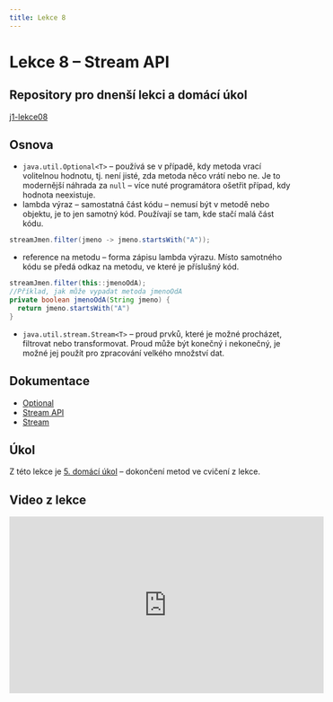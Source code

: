 ```yaml
---
title: Lekce 8
---
```

# Lekce 8 – Stream API

## Repository pro dnenší lekci a domácí úkol
[j1-lekce08](https://github.com/FilipJirsak-Czechitas/j1-lekce08)

## Osnova
* `java.util.Optional<T>` – používá se v případě, kdy metoda vrací volitelnou hodnotu, tj. není jisté, zda metoda něco vrátí nebo ne. Je to modernější náhrada za `null` – více nuté programátora ošetřit případ, kdy hodnota neexistuje.
* lambda výraz – samostatná část kódu – nemusí být v metodě nebo objektu, je to jen samotný kód. Používají se tam, kde stačí malá část kódu.
```java
streamJmen.filter(jmeno -> jmeno.startsWith("A"));
```
* reference na metodu – forma zápisu lambda výrazu. Místo samotného kódu se předá odkaz na metodu, ve které je příslušný kód.
```java
streamJmen.filter(this::jmenoOdA);
//Příklad, jak může vypadat metoda jmenoOdA
private boolean jmenoOdA(String jmeno) {
  return jmeno.startsWith("A")
}    
```
* `java.util.stream.Stream<T>` – proud prvků, které je možné procházet, filtrovat nebo transformovat. Proud může být konečný i nekonečný, je možné jej použít pro zpracování velkého množství dat.

## Dokumentace
* [Optional](https://docs.oracle.com/en/java/javase/11/docs/api/java.base/java/util/Optional.html)
* [Stream API](https://docs.oracle.com/en/java/javase/11/docs/api/java.base/java/util/stream/package-summary.html)
* [Stream](https://docs.oracle.com/en/java/javase/11/docs/api/java.base/java/util/stream/Stream.html)
  
## Úkol

Z této lekce je [5. domácí úkol](ukol-5.html) – dokončení metod ve cvičení z lekce.

## Video z lekce
<iframe width="560" height="315" src="https://www.youtube.com/embed/2ctYUnhsoGs" title="YouTube video player" frameborder="0" allow="accelerometer; autoplay; clipboard-write; encrypted-media; gyroscope; picture-in-picture" allowfullscreen></iframe>

